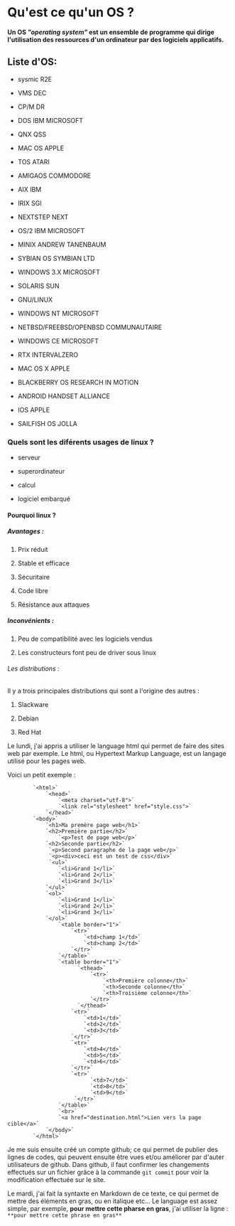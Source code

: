Qu'est ce qu'un OS ?
==================
**__Un OS__ *"operating system"* __est un ensemble de programme qui dirige l'utilisation des ressources d'un ordinateur par des logiciels applicatifs.__**

## Liste d'OS:
* sysmic R2E

* VMS DEC

* CP/M DR

* DOS IBM MICROSOFT

* QNX QSS

* MAC OS APPLE

* TOS ATARI

* AMIGAOS COMMODORE

* AIX IBM

* IRIX SGI

* NEXTSTEP NEXT

* OS/2 IBM MICROSOFT

* MINIX ANDREW TANENBAUM

* SYBIAN OS SYMBIAN LTD

* WINDOWS 3.X MICROSOFT

* SOLARIS SUN

* GNU/LINUX

* WINDOWS NT MICROSOFT

* NETBSD/FREEBSD/OPENBSD COMMUNAUTAIRE

* WINDOWS CE MICROSOFT

* RTX INTERVALZERO

* MAC OS X APPLE

* BLACKBERRY OS RESEARCH IN MOTION

* ANDROID HANDSET ALLIANCE

* IOS APPLE

* SAILFISH OS JOLLA

### Quels sont les diférents usages de linux ?

* serveur

* superordinateur

* calcul

* logiciel embarqué

#### Pourquoi linux ?

##### Avantages :

1. Prix réduit

2. Stable et efficace

3. Sécuritaire

4. Code libre

5. Résistance aux attaques

##### Inconvénients : 

1. Peu de compatibilité avec les logiciels vendus

2. Les constructeurs font peu de driver sous linux

###### Les distributions :

Il y a trois principales distributions qui sont a l'origine des autres :

1. Slackware

2. Debian

3. Red Hat

Le lundi, j'ai appris a utiliser le language html qui permet de faire des sites web par exemple. Le html, ou Hypertext Markup Language, est un langage utilisé pour les pages web.

Voici un petit exemple :
            
            `<html>`
                `<head>`
                    `<meta charset="utf-8">`
        	        `<link rel="stylesheet" href="style.css">`
                `</head>`
            `<body>`
                `<h1>Ma premère page web</h1>`
                `<h2>Première partie</h2>`
                    `<p>Test de page web</p>`
                `<h2>Seconde partie</h2>`
                 `<p>Second paragraphe de la page web</p>`
                 `<p><div>ceci est un test de css</div>` 
                 `<ul>`
                    `<li>Grand 1</li>`
                    `<li>Grand 2</li>`
                    `<li>Grand 3</li>`
                `</ul>`
                `<ol>`
                    `<li>Grand 1</li>`
                    `<li>Grand 2</li>`
                    `<li>Grand 3</li>`
                `</ol>`
                    `<table border="1">`
                        `<tr>`
                            `<td>champ 1</td>`
                            `<td>champ 2</td>`
                        `</tr>`
                    `</table>`
                    `<table border="1">`
                          `<thead>`
                              `<tr>`
                                  `<th>Première colonne</th>`
                                  `<th>Seconde colonne</th>`
                                  `<th>Troisième colonne</th>`
                              `</tr>`
                          `</thead>`
                        `<tr>`
                            `<td>1</td>`
                            `<td>2</td>`
                            `<td>3</td>`
                        `</tr>`
                        `<tr>`
                            `<td>4</td>`
                            `<td>5</td>`
                            `<td>6</td>`
                        `</tr>`
                        `<tr>`
                              `<td>7</td>`  
                              `<td>8</td>`
                              `<td>9</td>`
                         `</tr>`
                    `</table>`
                    `<br>`
                    `<a href="destination.html">Lien vers la page cible</a>`
                `</body>`
            `</html>`

Je me suis ensuite créé un compte github; ce qui permet de publier des lignes de codes, qui peuvent ensuite être vues et/ou améliorer par d'auter utilisateurs de github.
Dans github, il faut confirmer les changements effectués sur un fichier grâce à la commande `git commit` pour voir la modification effectuée sur le site.

Le mardi, j'ai fait la syntaxte en Markdown de ce texte, ce qui permet de mettre des éléments en gras, ou en italique etc... Le language est assez simple, par exemple, **pour mettre cette pharse en gras**, j'ai utiliser la ligne : `**pour mettre cette phrase en gras**`

